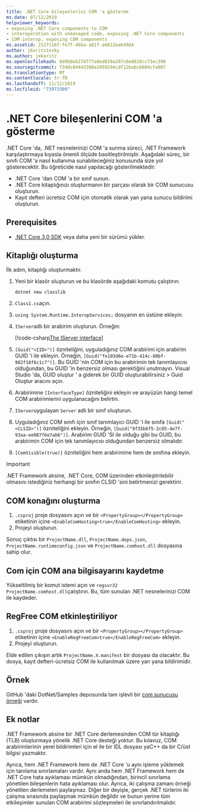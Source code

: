 ```yaml
---
title: .NET Core bileşenlerini COM 'a gösterme
ms.date: 07/12/2019
helpviewer_keywords:
- exposing .NET Core components to COM
- interoperation with unmanaged code, exposing .NET Core components
- COM interop, exposing COM components
ms.assetid: 21271167-fe7f-46ba-a81f-a6812ea649d4
author: jkoritzinsky
ms.author: jekoritz
ms.openlocfilehash: 8d9b8eb274777a0ed019a207c6e8610cc73ec390
ms.sourcegitcommit: f348c84443380a1959294cdf12babcb804cfa987
ms.translationtype: MT
ms.contentlocale: tr-TR
ms.lasthandoff: 11/12/2019
ms.locfileid: "73973308"
---
```

# <a name="exposing-net-core-components-to-com"></a>.NET Core bileşenlerini COM 'a gösterme

.NET Core 'da, .NET nesnelerinizi COM 'a sunma süreci, .NET Framework karşılaştırmaya kıyasla önemli ölçüde basitleştirilmiştir. Aşağıdaki süreç, bir sınıfı COM 'a nasıl kullanıma sunabileceğiniz konusunda size yol gösterecektir. Bu öğreticide nasıl yapılacağı gösterilmektedir:

- .NET Core 'dan COM 'a bir sınıf sunun.
- .NET Core kitaplığınızı oluşturmanın bir parçası olarak bir COM sunucusu oluşturun.
- Kayıt defteri ücretsiz COM için otomatik olarak yan yana sunucu bildirimi oluşturun.

## <a name="prerequisites"></a>Prerequisites

- [.NET Core 3,0 SDK](https://dotnet.microsoft.com/download) veya daha yeni bir sürümü yükler.

## <a name="create-the-library"></a>Kitaplığı oluşturma

İlk adım, kitaplığı oluşturmaktır.

1. Yeni bir klasör oluşturun ve bu klasörde aşağıdaki komutu çalıştırın:
    
    ```dotnetcli
    dotnet new classlib
    ```

2. `Class1.cs`açın.
3. `using System.Runtime.InteropServices;` dosyanın en üstüne ekleyin.
4. `IServer`adlı bir arabirim oluşturun. Örneğin:

   [!code-csharp[The IServer interface](~/samples/core/extensions/COMServerDemo/COMContract/IServer.cs)]

5. `[Guid("<IID>")]` özniteliğini, uyguladığınız COM arabirimi için arabirim GUID 'i ile ekleyin. Örneğin, `[Guid("fe103d6e-e71b-414c-80bf-982f18f6c1c7")]`. Bu GUID 'nin COM için bu arabirimin tek tanımlayıcısı olduğundan, bu GUID 'in benzersiz olması gerektiğini unutmayın. Visual Studio 'da, GUID oluştur ' a giderek bir GUID oluşturabilirsiniz > Guid Oluştur aracını açın.
6. Arabirimine `[InterfaceType]` özniteliğini ekleyin ve arayüzün hangi temel COM arabirimlerini uygulanacağını belirtin.
7. `IServer`uygulayan `Server` adlı bir sınıf oluşturun.
8. Uyguladığınız COM sınıfı için sınıf tanımlayıcı GUID 'i ile sınıfa `[Guid("<CLSID>")]` özniteliğini ekleyin. Örneğin, `[Guid("9f35b6f5-2c05-4e7f-93aa-ee087f6e7ab6")]`. Arabirim GUID 'SI ile olduğu gibi bu GUID, bu arabirimin COM için tek tanımlayıcısı olduğundan benzersiz olmalıdır.
9. `[ComVisible(true)]` özniteliğini hem arabirimine hem de sınıfına ekleyin.

> [!IMPORTANT]
> .NET Framework aksine, .NET Core, COM üzerinden etkinleştirilebilir olmasını istediğiniz herhangi bir sınıfın CLSID 'sini belirtmenizi gerektirir.

## <a name="generate-the-com-host"></a>COM konağını oluşturma

1. `.csproj` proje dosyasını açın ve bir `<PropertyGroup></PropertyGroup>` etiketinin içine `<EnableComHosting>true</EnableComHosting>` ekleyin.
2. Projeyi oluşturun.

Sonuç çıktısı bir `ProjectName.dll`, `ProjectName.deps.json`, `ProjectName.runtimeconfig.json` ve `ProjectName.comhost.dll` dosyasına sahip olur.

## <a name="register-the-com-host-for-com"></a>Com için COM ana bilgisayarını kaydetme

Yükseltilmiş bir komut istemi açın ve `regsvr32 ProjectName.comhost.dll`çalıştırın. Bu, tüm sunulan .NET nesnelerinizi COM ile kaydeder.

## <a name="enabling-regfree-com"></a>RegFree COM etkinleştiriliyor

1. `.csproj` proje dosyasını açın ve bir `<PropertyGroup></PropertyGroup>` etiketinin içine `<EnableRegFreeCom>true</EnableRegFreeCom>` ekleyin.
2. Projeyi oluşturun.

Elde edilen çıkışın artık `ProjectName.X.manifest` bir dosyası da olacaktır. Bu dosya, kayıt defteri-ücretsiz COM ile kullanılmak üzere yan yana bildirimidir.

## <a name="sample"></a>Örnek

GitHub 'daki DotNet/Samples deposunda tam işlevli bir [com sunucusu örneği](https://github.com/dotnet/samples/tree/master/core/extensions/COMServerDemo) vardır.

## <a name="additional-notes"></a>Ek notlar

.NET Framework aksine bir .NET Core derlemesinden COM tür kitaplığı (TLB) oluşturmaya yönelik .NET Core desteği yoktur. Bu kılavuz, COM arabirimlerinin yerel bildirimleri için el ile bir IDL dosyası yaC++ da bir C/üst bilgisi yazmaktır.

Ayrıca, hem .NET Framework hem de .NET Core 'u aynı işleme yüklemek için tanılama sınırlamaları vardır. Aynı anda hem .NET Framework hem de .NET Core hata ayıklaması mümkün olmadığından, birincil sınırlama yönetilen bileşenlerin hata ayıklaması olur. Ayrıca, iki çalışma zamanı örneği yönetilen derlemeleri paylaşmaz. Diğer bir deyişle, gerçek .NET türlerini iki çalışma sırasında paylaşmak mümkün değildir ve bunun yerine tüm etkileşimler sunulan COM arabirimi sözleşmeleri ile sınırlandırılmalıdır.
